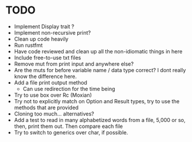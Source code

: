 # TODO
- Implement Display trait ?
- Implement non-recursive print?
- Clean up code heavily
- Run rustfmt
- Have code reviewed and clean up all the non-idiomatic things in here
- Include free-to-use txt files
- Remove mut from print input and anywhere else?
- Are the muts for before variable name / data type correct?  I dont really know
  the difference here.
- Add a file print output method
    - Can use redirection for the time being
- Try to use box over Rc (Moxian)
- Try not to explicitly match on Option and Result types, try to use the methods
  that are provided
- Cloning too much... alternatives?
- Add a test to read in many alphabetized words from a file, 5,000 or so, then,
  print them out.  Then compare each file
- Try to switch to generics over char, if possible.
